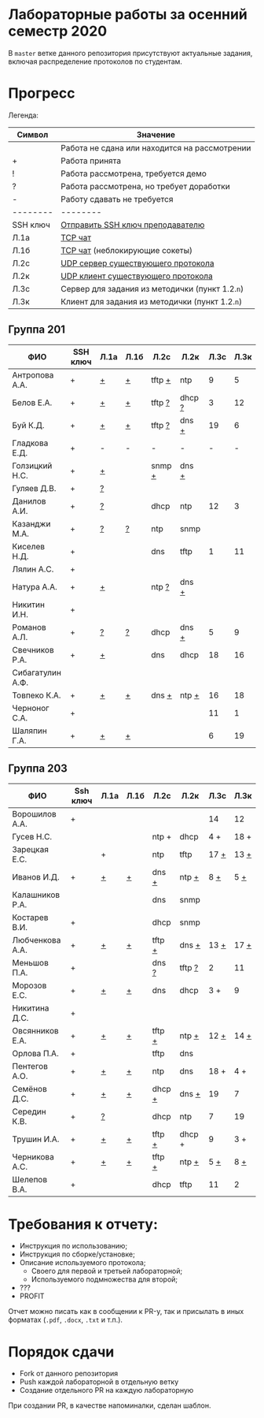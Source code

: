 # Лабораторные работы за осенний семестр 2020

В `master` ветке данного репозитория присутствуют актуальные задания, включая 
распределение протоколов по студентам.

# Прогресс

Легенда:

| Символ   | Значение                                                                                   |
| --       | --                                                                                         |
|          | Работа не сдана или находится на рассмотрении                                              |
| +        | Работа принята                                                                             |
| !        | Работа рассмотрена, требуется демо                                                         |
| ?        | Работа рассмотрена, но требует доработки                                                   |
| -        | Работу сдавать не требуется                                                                |
| -------- | --------                                                                                   |
| SSH ключ | [Отправить SSH ключ преподавателю](https://insysnw.github.io/labs/900-ssh-keygen/)         |
| Л.1a     | [TCP чат](https://insysnw.github.io/labs/01-tcp-chat/)                                     |
| Л.1б     | [TCP чат](https://insysnw.github.io/labs/01-tcp-chat/) (неблокирующие сокеты)              |
| Л.2c     | [UDP сервер существующего протокола](https://insysnw.github.io/labs/02-udp-real-protocol/) |
| Л.2к     | [UDP клиент существующего протокола](https://insysnw.github.io/labs/02-udp-real-protocol/) |
| Л.3с     | Сервер для задания из методички (пункт 1.2.`n`)                                            |
| Л.3к     | Клиент для задания из методички (пункт 1.2.`n`)                                            |

## Группа 201

| ФИО              | SSH ключ | Л.1a               | Л.1б               | Л.2c                    | Л.2к                    | Л.3с | Л.3к |
| --               | --       | --                 | --                 | --                      | --                      | --   | --   |
| Антропова А.А.   | +        | [+](../../pull/21) | [+](../../pull/64) | tftp [+](../../pull/69) | ntp                     | 9    | 5    |
| Белов Е.А.       | +        | [+](../../pull/10) | [+](../../pull/65) | tftp [?](../../pull/34) | dhcp [?](../../pull/43) | 3    | 12   |
| Буй К.Д.         | +        | [+](../../pull/12) | [+](../../pull/12) | tftp [?](../../pull/18) | dns [+](../../pull/18)  | 19   | 6    |
| Гладкова Е.Д.    | +        | -                  | -                  | -                       | -                       | -    | -    |
| Голзицкий Н.С.   | +        | [+](../../pull/46) |                    | snmp [+](../../pull/63) | dns [+](../../pull/63)  |      |      |
| Гуляев Д.В.      | +        | [?](../../pull/50) |                    |                         |                         |      |      |
| Данилов А.И.     | +        | [?](../../pull/8)  |                    | dhcp                    | ntp                     | 12   | 3    |
| Казанджи М.А.    | +        | [?](../../pull/7)  | [?](../../pull/7)  | ntp                     | snmp                    |      |      |
| Киселев Н.Д.     | +        |                    |                    | dns                     | tftp                    | 1    | 11   |
| Лялин А.С.       | +        |                    |                    |                         |                         |      |      |
| Натура А.А.      | +        | [+](../../pull/17) |                    | ntp [?](../../pull/29)  | dns [+](../../pull/29)  |      |      |
| Никитин И.Н.     | +        |                    |                    |                         |                         |      |      |
| Романов А.Л.     | +        | [?](../../pull/66) | [?](../../pull/66) | dhcp                    | dns [+](../../pull/67)  | 5    | 9    |
| Свечников Р.А.   | +        | [+](../../pull/6)  |                    | dns                     | dhcp                    | 18   | 16   |
| Сибагатулин А.Ф. |          |                    |                    |                         |                         |      |      |
| Товпеко К.А.     | +        | [+](../../pull/2)  | [+](../../pull/2)  | dns [+](../../pull/3)   | ntp [+](../../pull/3)   | 16   | 18   |
| Черноног С.А.    | +        |                    |                    |                         |                         | 11   | 1    |
| Шаляпин Г.А.     | +        | [+](../../pull/37) | [+](../../pull/37) |                         |                         | 6    | 19   |

## Группа 203

| ФИО             | Ssh ключ | Л.1a               | Л.1б               | Л.2с                    | Л.2к                    | Л.3с                  | Л.3к                  |
| --              | --       | --                 | --                 | --                      | --                      | --                    | --                    |
| Ворошилов А.А.  | +        |                    |                    |                         |                         | 14                    | 12                    |
| Гусев Н.С.      |          |                    |                    | ntp +                   | dhcp                    | 4 +                   | 18 +                  |
| Зарецкая Е.С.   |          | +                  |                    | ntp                     | tftp                    | 17 [+](../../pull/59) | 13 [+](../../pull/57) |
| Иванов И.Д.     | +        | [+](../../pull/48) | [+](../../pull/13) | dns [+](../../pull/35)  | ntp [+](../../pull/26)  | 8 [+](../../pull/55)  | 5 [+](../../pull/51)  |
| Калашников Р.А. |          |                    |                    | dns                     | snmp                    |                       |                       |
| Костарев В.И.   | +        |                    |                    | dhcp                    | snmp                    |                       |                       |
| Любченкова А.А. | +        | [+](../../pull/15) | [+](../../pull/39) | tftp [+](../../pull/23) | dns [+](../../pull/19)  | 13 [+](../../pull/53) | 17 [+](../../pull/58) |
| Меньшов П.А.    | +        |                    |                    | dns [?](../../pull/20)  | tftp [?](../../pull/24) | 2                     | 11                    |
| Морозов Е.С.    | +        | [+](../../pull/73) | [+](../../pull/74) | dns                     | dhcp                    | 3 +                   | 9                     |
| Никитина Д.С.   | +        |                    |                    |                         |                         |                       |                       |
| Овсянников Е.А. | +        | [+](../../pull/11) | [+](../../pull/16) | tftp [+](../../pull/44) | ntp [+](../../pull/45)  | 12 [+](../../pull/60) | 14 [+](../../pull/54) |
| Орлова П.А.     | +        |                    |                    | tftp                    | dns                     |                       |                       |
| Пентегов А.О.   | +        | [+](../../pull/30) | [+](../../pull/31) | ntp                     | dns                     | 18 +                  | 4 +                   |
| Семёнов Д.С.    | +        | [+](../../pull/4)  | [+](../../pull/42) | dhcp [+](../../pull/32) | dns [+](../../pull/40)  | 19                    | 7                     |
| Середин К.В.    | +        | [?](../../pull/5)  |                    | dhcp                    | ntp                     | 7                     | 19                    |
| Трушин И.А.     | +        | [+](../../pull/49) | [+](../../pull/41) | tftp [+](../../pull/72) | dhcp +                  | 9                     | 3 +                   |
| Черникова А.С.  | +        | [+](../../pull/47) | [+](../../pull/14) | tftp [+](../../pull/22) | ntp [+](../../pull/25)  | 5 [+](../../pull/52)  | 8 [+](../../pull/56)  |
| Шелепов В.А.    | +        |                    |                    | dhcp                    | tftp                    | 11                    | 2                     |

# Требования к отчету:

* Инструкция по использованию;
* Инструкция по сборке/установке;
* Описание используемого протокола;
  * Своего для первой и третьей лабораторной;
  * Используемого подмножества для второй;
* ???
* PROFIT

Отчет можно писать как в сообщении к PR-у, так и присылать в иных 
форматах (`.pdf`, `.docx`, `.txt` и т.п.).

# Порядок сдачи

* Fork от данного репозитория
* Push каждой лабораторной в отдельную ветку
* Создание отдельного PR на каждую лабораторную

При создании PR, в качестве напоминалки, сделан шаблон.
